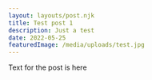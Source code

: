 ```yaml
---
layout: layouts/post.njk
title: Test post 1
description: Just a test
date: 2022-05-25
featuredImage: /media/uploads/test.jpg 
---
```


Text for the post is here